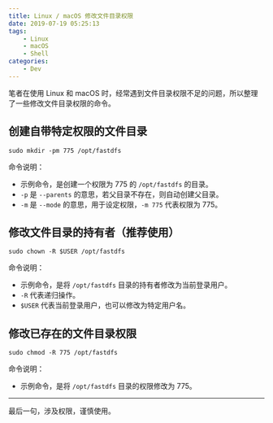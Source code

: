 ```yaml
---
title: Linux / macOS 修改文件目录权限
date: 2019-07-19 05:25:13
tags:
	- Linux
	- macOS
	- Shell
categories:
	- Dev
---
```


笔者在使用 Linux 和 macOS 时，经常遇到文件目录权限不足的问题，所以整理了一些修改文件目录权限的命令。

<!--more-->

## 创建自带特定权限的文件目录

```shell
sudo mkdir -pm 775 /opt/fastdfs
```
命令说明：

- 示例命令，是创建一个权限为 775 的 `/opt/fastdfs` 的目录。
- `-p` 是 `--parents` 的意思，若父目录不存在，则自动创建父目录。
- `-m` 是 `--mode` 的意思，用于设定权限，`-m 775` 代表权限为 775。

## 修改文件目录的持有者（推荐使用）

```shell
sudo chown -R $USER /opt/fastdfs
```
命令说明：

- 示例命令，是将 `/opt/fastdfs` 目录的持有者修改为当前登录用户。
- `-R` 代表递归操作。
- `$USER` 代表当前登录用户，也可以修改为特定用户名。

## 修改已存在的文件目录权限

```shell
sudo chmod -R 775 /opt/fastdfs
```
命令说明：

- 示例命令，是将 `/opt/fastdfs` 目录的权限修改为 775。

---

最后一句，涉及权限，谨慎使用。